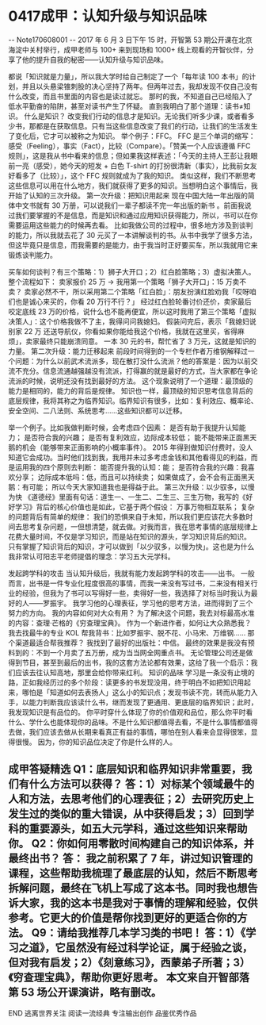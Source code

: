 # 0417成甲：认知升级与知识品味


-- Note170608001 --
2017 年 6 月 3 日下午 15 时，开智第 53 期公开课在北京海淀中关村举行，成甲老师与 100+ 来到现场和 1000+ 线上观看的开智伙伴，分享了他的提升自我的秘密——认知升级与知识品味。


都说「知识就是力量」，所以我大学时给自己制定了一个「每年读 100 本书」的计划，并且以头悬梁锥刺股的决心坚持了两年。但两年过去，我却发现不仅自己没有什么改变，而且书里面的内容也是读过就忘。
那时的我，不知道自己已经陷入了低水平勤奋的陷阱，甚至对读书产生了怀疑。
直到我明白了那个道理：读书≠知识。
什么是知识？
改变我们行动的信息才是知识。无论我们听多少课，或者看多少书，那都是在获取信息。只有当这些信息改变了我们的行动，让我们的生活发生了变化后，它才可以被称之为知识。
举个例子：FFC。
FFC 是三个单词的缩写：感受（Feeling），事实（Fact），比较（Compare）。「赞美一个人应该遵循 FFC 规则」，这是我从书中看来的信息；但如果我这样表述：「今天的主持人王彭让我眼前一亮（感受），她今天的短发 + 白色 T-shirt 的打扮很清新（事实），比我前女友好看多了（比较）」，这个 FFC 规则就成为了我的知识。
类似这样，我们不断思考这些信息可以用在什么地方，我们就获得了更多的知识。当想明白这个事情后，我开始了认知的三次升级。
第一次升级：把知识用起来
现在中国大陆一年出版的简体中文书就有 30 万册，可以说我们一辈子都读不完一年出版的新书 。前面我说过我们要掌握的不是信息，而是知识和通过应用知识获得能力，所以，书可以在你需要运用这些能力的时候再去看。
比如我做公司的过程中，很多地方涉及到谈判的能力，所以我就去花了 30 元买了一本讲解谈判的书。从书中我学了很多方法，但这毕竟只是信息，而我需要的是能力，由于我当时正好要买车，所以我就用它来锻炼谈判能力。


买车如何谈判？有三个策略：1）狮子大开口；2）红白脸策略；3）虚拟决策人。
整个流程如下：
卖家报价 25 万 -> 我用第一个策略「狮子大开口」：15 万卖不卖？
卖家必然不干，所以采用第二个策略「红白脸」：朋友扮演红脸劝我「哎呀咱们也是诚心来买的，你看 20 万行不行？」
经过红白脸轮番讨价还价，卖家最后咬定底线 23 万的价格，说什么也不能再便宜，所以这时我用了第三个策略「虚拟决策人」：这个价格我做不了主，我得问问我媳妇。
假装问完后，表示「我媳妇说别家 22 万 还送导航仪，你看如果你能给我这个价格，我就在这里买，省得麻烦」，卖家最终只能崩溃同意。
一本 30 元的书，帮忙省了 3 万元，这就是知识的力量。
第二次升级：能力迁移起来
前段时间得到的一个专栏作者万维钢解释过一个问题：为什么以前武术流派多，现在散打没什么流派？他的答案是：因为以前交流不充分。信息流通越强越没有流派，打得赢的就是最好的方式，当大家都在争论流派的时候，说明还没有找到最好的方法。
这个现象说明了一个道理：最顶级的能力是相同的，能力的背后是规律。
知识也一样，最顶级的知识思考信息背后的底层规律，我将其称之为临界知识。临界知识有很多，比如：复利效应、概率论、安全空间、二八法则、系统思考……这些知识都可以迁移。


举一个例子。比如我做判断时候，会考虑四个因素：
是否有助于我提升认知能力；
是否符合我的兴趣；
是否有复利效应，边际成本较低；
能不能带来正面黑天鹅的机会（能够带来正面影响的小概率事件）。
2015 年得到做知识付费时，没人知道它会成功。当时他们找到我，我用并未过多考虑金钱和其他看得见的利益，而是运用我的四个原则去判断：
能否提升我的认知：能；
是否符合我的兴趣：我喜欢分享；
边际成本低吗：低，而且可以持续卖；
如果做成了，会不会有正面黑天鹅：有可能；
所以今天大家知道我也是得益于此。
第三次升级：以少驭多，以慢为快
《道德经》里面有句话：道生一、一生二、二生三、三生万物，我写的《好好学习》背后的核心价值也是如此，它基于两个假设：
万事万物相互联系；
复杂的问题背后有简单的规律：
我们的恐惧来自于未知，所以我们更应该花大多数时间去思考复杂问题，一但想清楚，就去做。对我而言，我在思考事情的底层规律上花费大量时间，不仅是学习知识，而是站在知识的源头，学习知识背后的知识。
只有掌握了知识背后的知识，才可以做到「以少驭多，以慢为快」。这也是为什么我非常认可阳志平老师提倡的理念：学习五大元学科。


发起跨学科的攻击
当认知升级后，我就有能力发起跨学科的攻击——出书。
一般而言，出书是一件专业化程度很高的事情，而我一来没有写过书，二来没有相关行业的经验，但我为了书可以写得好一些，卖得好一些，我选择了对标当时我认为最好的人——罗振宇。
我学习他的心理表征，学习他的思考方法，进而得到了三个努力的方向。
我的内容如何对大众有用？ 为了解决这个问题，我去对标最高水准的内容：查理·芒格的《穷查理宝典》。
作为一个新进作者，如何让大众熟悉我？ 我去找最牛的专业 KOL 帮我背书：比如罗振宇、脱不花、小马宋、万维钢……
那个渠道最适合帮我推荐？ 我找到了最好的出版社：中信。
最终的效果是我没有预料到的：不到一个月卖了五万册，成为当当网全网重点书。
无论管理公司还是做得到节目，甚至到最后的出书，我的这套方法论都有效果，这给了我一个启示：我们应该去往认知高地，那里会给你带来红利。
知识的品味
学习是一条没有止境的路，正如我经历过的多个阶段：读更多的书发现没用，终于明白不如把知识用起来，哪怕是「知道如何去表扬人」这么小的知识点；发现书读不完，转而从能力入手，以能力判断我应该读什么书，继而发现了更通用、更底层的临界知识；此时，我发现知识是有品位的。
你平时穿什么体现了你的价值观和品位，那么你平时看什么、学什么也能体现你的品味。不是什么知识都值得去看，不是什么事情都值得去做，我们应该去做从长期来看真正有益的事情，哪怕在别人看来会显得很笨，显得很慢。
因为，你的知识品位决定了你是什么样的人。


成甲答疑精选
Q1：底层知识和临界知识非常重要，我们有什么方法可以获得？ 答：1）对标某个领域最牛的人和方法，去思考他们的心理表征；2）去研究历史上发生过的类似的重大错误，从中获得启发；3）回到学科的重要源头，如五大元学科，通过这些知识来帮助你。
Q2：你如何用零散时间构建自己的知识体系，并最终出书？ 答： 我之前积累了 7 年，讲过知识管理的课程，这些帮助我梳理了最底层的认知，然后不断思考拆解问题，最终在飞机上写成了这本书。同时我也想告诉大家，我的这本书是我对于事情的理解和经验，仅供参考。它更大的价值是帮你找到更好的更适合你的方法。
Q9：请给我推荐几本学习类的书吧！ 答：1）《学习之道》，它虽然没有经过科学论证，属于经验之谈，但对我有启发；2）《刻意练习》，西蒙弟子所著；3）《穷查理宝典》，帮助你更好思考。
本文来自开智部落第 53 场公开课演讲，略有删改。
-

END
逃离世界关注 阅读一流经典 专注输出创作 品鉴优秀作品